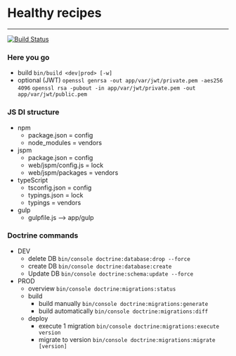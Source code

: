 # Healthy recipes
---
[![Build Status](https://travis-ci.com/barraSargtlin/vpit.svg?token=uX8iz9gHcJk5sGqwqgvR&branch=master)](https://travis-ci.com/barraSargtlin/vpit)

### Here you go
* build                     `bin/build <dev|prod> [-w]`
* optional (JWT)            `openssl genrsa -out app/var/jwt/private.pem -aes256 4096`
                            `openssl rsa -pubout -in app/var/jwt/private.pem -out app/var/jwt/public.pem`


### JS DI structure
* npm
    * package.json = config
    * node_modules = vendors
* jspm
    * package.json = config
    * web/jspm/config.js = lock
    * web/jspm/packages = vendors
* typeScript
    * tsconfig.json = config
    * typings.json = lock
    * typings = vendors
* gulp
    * gulpfile.js --> app/gulp


### Doctrine commands
* DEV
  * delete DB               `bin/console doctrine:database:drop --force`
  * create DB               `bin/console doctrine:database:create`
  * Update DB               `bin/console doctrine:schema:update --force`
* PROD
  * overview                `bin/console doctrine:migrations:status`
  * build 
    * build manually        `bin/console doctrine:migrations:generate`
    * build automatically   `bin/console doctrine:migrations:diff`
  * deploy
    * execute 1 migration   `bin/console doctrine:migrations:execute version`
    * migrate to version    `bin/console doctrine:migrations:migrate [version]`
